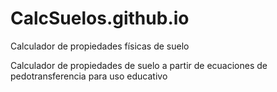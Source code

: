 # CalcSuelos.github.io
Calculador de propiedades físicas de suelo

Calculador de propiedades de suelo a partir de ecuaciones de pedotransferencia para uso educativo
